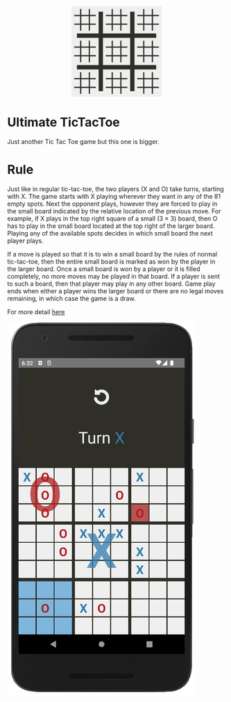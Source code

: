 <p align="center">
  <img alt="Canavar The color logo" src="./assets/icon.png" width="208">
</p>

# Ultimate TicTacToe

Just another Tic Tac Toe game but this one is bigger.

# Rule

Just like in regular tic-tac-toe, the two players (X and O) take turns, starting with X. The game starts with X playing wherever they want in any of the 81 empty spots. Next the opponent plays, however they are forced to play in the small board indicated by the relative location of the previous move. For example, if X plays in the top right square of a small (3 × 3) board, then O has to play in the small board located at the top right of the larger board. Playing any of the available spots decides in which small board the next player plays.

If a move is played so that it is to win a small board by the rules of normal tic-tac-toe, then the entire small board is marked as won by the player in the larger board. Once a small board is won by a player or it is filled completely, no more moves may be played in that board. If a player is sent to such a board, then that player may play in any other board. Game play ends when either a player wins the larger board or there are no legal moves remaining, in which case the game is a draw.

For more detail [here](https://mathwithbaddrawings.com/2013/06/16/ultimate-tic-tac-toe/)

![Screenshot](/assets/screenshot.png)
